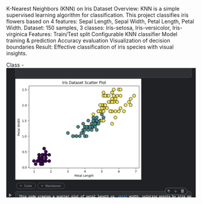 K-Nearest Neighbors (KNN) on Iris Dataset
Overview:
KNN is a simple supervised learning algorithm for classification. This project classifies iris flowers based on 4 features: Sepal Length, Sepal Width, Petal Length, Petal Width.
Dataset:
150 samples, 3 classes: Iris-setosa, Iris-versicolor, Iris-virginica
Features:
Train/Test split
Configurable KNN classifier
Model training & prediction
Accuracy evaluation
Visualization of decision boundaries
Result:
Effective classification of iris species with visual insights.

Class - 
![](https://github.com/anupam-codespace/Machine-Learning-Assignments/blob/f6c396b26002a0415031f0afb209706064f8c164/Assignment%2004/Assignment%204%20-%20Class%20.png)
